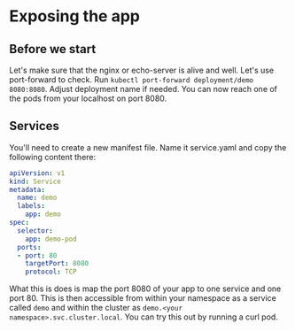 # Exposing the app

## Before we start

Let's make sure that the nginx or echo-server is alive and well. Let's use port-forward to check.
Run `kubectl port-forward deployment/demo 8080:8080`. Adjust deployment name if needed. You can now reach one of the pods from your localhost on port 8080.

## Services

You'll need to create a new manifest file. Name it service.yaml and copy the following content there:
```yaml
apiVersion: v1
kind: Service
metadata:
  name: demo
  labels:
    app: demo
spec:
  selector:
    app: demo-pod
  ports:
  - port: 80
    targetPort: 8080
    protocol: TCP
```

What this is does is map the port 8080 of your app to one service and one port 80. This is then accessible from within your namespace as a service called `demo` and within the cluster as `demo.<your namespace>.svc.cluster.local`. You can try this out by running a curl pod.
